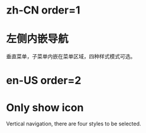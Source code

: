 # zh-CN order=1

# 左侧内嵌导航

垂直菜单，子菜单内嵌在菜单区域，四种样式模式可选。

# en-US order=2

# Only show icon

Vertical navigation, there are four styles to be selected.
